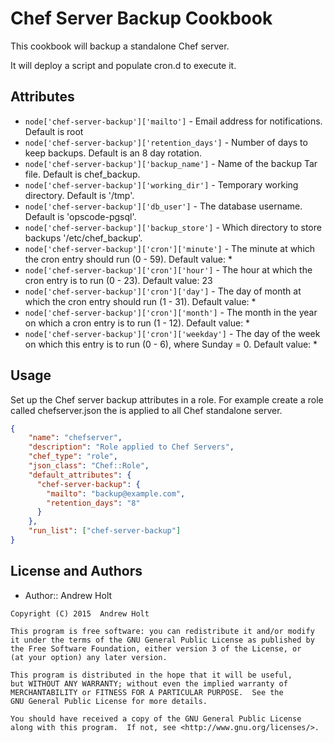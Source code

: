 Chef Server Backup Cookbook
===========================
This cookbook will backup a standalone Chef server.

It will deploy a script and populate cron.d to execute it.

Attributes
----------

* `node['chef-server-backup']['mailto']`          - Email address for notifications. Default is root
* `node['chef-server-backup']['retention_days']`  - Number of days to keep backups. Default is an 8 day rotation.
* `node['chef-server-backup']['backup_name']`     - Name of the backup Tar file. Default is chef_backup.
* `node['chef-server-backup']['working_dir']`     - Temporary working directory. Default is '/tmp'.
* `node['chef-server-backup']['db_user']`         - The database username. Default is 'opscode-pgsql'.
* `node['chef-server-backup']['backup_store']`    - Which directory to store backups '/etc/chef_backup'.
* `node['chef-server-backup']['cron']['minute']`  - The minute at which the cron entry should run (0 - 59). Default value: *
* `node['chef-server-backup']['cron']['hour']`    - The hour at which the cron entry is to run (0 - 23). Default value: 23
* `node['chef-server-backup']['cron']['day']`     - The day of month at which the cron entry should run (1 - 31). Default value: *
* `node['chef-server-backup']['cron']['month']`   - The month in the year on which a cron entry is to run (1 - 12). Default value: *
* `node['chef-server-backup']['cron']['weekday']` - The day of the week on which this entry is to run (0 - 6), where Sunday = 0. Default value: *

Usage
-----
Set up the Chef server backup attributes in a role. For example create a role called
chefserver.json the is applied to all Chef standalone server.

```json
{
    "name": "chefserver",
    "description": "Role applied to Chef Servers",
    "chef_type": "role",
    "json_class": "Chef::Role",
    "default_attributes": {
      "chef-server-backup": {
        "mailto": "backup@example.com",
        "retention_days": "8"
      }
    },
    "run_list": ["chef-server-backup"]
}
```


License and Authors
-------------------
- Author:: Andrew Holt

```text
Copyright (C) 2015  Andrew Holt

This program is free software: you can redistribute it and/or modify
it under the terms of the GNU General Public License as published by
the Free Software Foundation, either version 3 of the License, or
(at your option) any later version.

This program is distributed in the hope that it will be useful,
but WITHOUT ANY WARRANTY; without even the implied warranty of
MERCHANTABILITY or FITNESS FOR A PARTICULAR PURPOSE.  See the
GNU General Public License for more details.

You should have received a copy of the GNU General Public License
along with this program.  If not, see <http://www.gnu.org/licenses/>.
```
